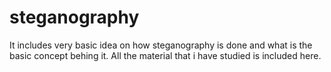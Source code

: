 # steganography
It includes very basic idea on how steganography is done and what is the basic concept behing it. All the material that i have studied is included here.
